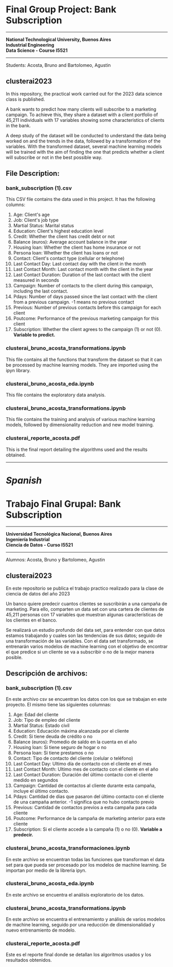 # **Final Group Project: Bank Subscription**
____
__National Technological University, Buenos Aires__\
__Industrial Engineering__\
__Data Science - Course I5521__
____
Students: Acosta, Bruno and Bartolomeo, Agustin

## clusterai2023
In this repository, the practical work carried out for the 2023 data science class is published.

A bank wants to predict how many clients will subscribe to a marketing campaign. To achieve this, they share a dataset with a client portfolio of 45,211 individuals with 17 variables showing some characteristics of clients in the bank.

A deep study of the dataset will be conducted to understand the data being worked on and the trends in the data, followed by a transformation of the variables. With the transformed dataset, several machine learning models will be trained with the aim of finding the one that predicts whether a client will subscribe or not in the best possible way.

## File Description:
### bank_subscription (1).csv
This CSV file contains the data used in this project. It has the following columns:

1. Age: Client's age
2. Job: Client's job type
3. Martial Status: Marital status
4. Education: Client's highest education level
5. Credit: Whether the client has credit debt or not
6. Balance (euros): Average account balance in the year
7. Housing loan: Whether the client has home insurance or not
8. Persona loan: Whether the client has loans or not
9. Contact: Client's contact type (cellular or telephone)
10. Last Contact Day: Last contact day with the client in the month
11. Last Contact Month: Last contact month with the client in the year
12. Last Contact Duration: Duration of the last contact with the client measured in seconds
13. Campaign: Number of contacts to the client during this campaign, including the last contact.
14. Pdays: Number of days passed since the last contact with the client from a previous campaign. -1 means no previous contact
15. Previous: Number of previous contacts before this campaign for each client
16. Poutcome: Performance of the previous marketing campaign for this client
17. Subscription: Whether the client agrees to the campaign (1) or not (0). **Variable to predict.**
### clusterai_bruno_acosta_transformations.ipynb
This file contains all the functions that transform the dataset so that it can be processed by machine learning models. They are imported using the ipyn library.

### clusterai_bruno_acosta_eda.ipynb
This file contains the exploratory data analysis.

### clusterai_bruno_acosta_transformations.ipynb
This file contains the training and analysis of various machine learning models, followed by dimensionality reduction and new model training.

### clusterai_reporte_acosta.pdf
This is the final report detailing the algorithms used and the results obtained.

____
# _Spanish_


# **Trabajo Final Grupal: Bank Subscription**
____
__Universidad Tecnológica Nacional, Buenos Aires__\
__Ingeniería Industrial__\
__Ciencia de Datos - Curso I5521__
____
Alumnos: Acosta, Bruno y Bartolomeo, Agustin

## clusterai2023
En este repositorio se publica el trabajo practico realizado para la clase de ciencia de datos del año 2023

Un banco quiere predecir cuantos clientes se suscribirán a una campaña de marketing. Para ello, comparten un data set con una cartera de clientes de 45,211 personas con 17 variables que muestran algunas características de los clientes en el banco.

Se realizará un estudio profundo del data set, para entender con que datos estamos trabajando y cuales son las tendencias de sus datos; seguido de una transformación de las variables. Con el data set transformado, se entrenarán varios modelos de machine learning con el objetivo de encontrar el que predice si un cliente se va a subscribir o no de la mejor manera posible.
## Descripción de archivos:
### bank_subscription (1).csv
En este archivo csv se encuentran los datos con los que se trabajan en este proyecto.
El mismo tiene las siguientes columnas:
1.	Age: Edad del cliente
2.	Job: Tipo de empleo del cliente
3.	Martial Status: Estado civil 
4.	Education: Educación máxima alcanzada por el cliente
5.	Credit: Si tiene deuda de crédito o no
6.	Balance (euros): Promedio de saldo en la cuenta en el año
7.	Housing loan: Si tiene seguro de hogar o no
8.	Persona loan: Si tiene prestamos o no
9.	Contact: Tipo de contacto del cliente (celular o teléfono)
10.	Last Contact Day: Ultimo día de contacto con el cliente en el mes
11.	Last Contact Month: Ultimo mes de contacto con el cliente en el año
12.	Last Contact Duration: Duración del último contacto con el cliente medido en segundos
13.	Campaign: Cantidad de contactos al cliente durante esta campaña, incluye el último contacto.
14.	Pdays: Cantidad de dias que pasaron del último contacto con el cliente de una campaña anterior. -1 significa que no hubo contacto previo
15.	Previous: Cantidad de contactos previos a esta campaña para cada cliente
16.	Poutcome: Performance de la campaña de marketing anterior para este cliente
17.	Subscription: Si el cliente accede a la campaña (1) o no (0). **Variable a predecir.**
### clusterai_bruno_acosta_transformaciones.ipynb
En este archivo se encuentran todas las funciones que transforman el data set para que pueda ser procesado por los modelos de machine learning.
Se importan por medio de la libreria ipyn.
### clusterai_bruno_acosta_eda.ipynb
En este archivo se encuentra el análisis exploratorio de los datos.
### clusterai_bruno_acosta_transformations.ipynb
En este archivo se encuentra el entrenamiento y análisis de varios modelos de machine learning, seguido por una reducción de dimensionalidad y nuevo entrenamiento de modelo.
### clusterai_reporte_acosta.pdf
Este es el reporte final donde se detallan los algoritmos usados y los resultados obtenidos.
